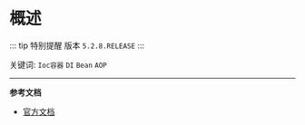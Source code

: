 # 概述

::: tip 特别提醒
版本 `5.2.8.RELEASE`
:::

关键词: `Ioc容器` `DI` `Bean` `AOP`

---

**参考文档**
- [官方文档](https://docs.spring.io/spring/docs/current/spring-framework-reference/index.html)
